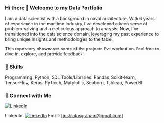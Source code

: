 ### Hi there 👋 Welcome to my Data Portfolio

I am a data scientist with a background in naval architecture. With 6 years of experience in the maritime industry, I've developed a keen sense of problem-solving and a meticulous approach to analysis. Now, I've transitioned into the data science domain, leveraging my past experience to bring unique insights and methodologies to the table.

This repository showcases some of the projects I've worked on. Feel free to dive in, explore, and provide feedback!

### 🎯 Skills

Programming: Python, SQL
Tools/Libraries: Pandas, Scikit-learn, TensorFlow, Keras, PyTorch, Matplotlib, Seaborn, Tableau, Power BI

### 🤝 Connect with Me
[![LinkedIn](https://img.shields.io/badge/LinkedIn-0077B5?style=flat-square&logo=linkedin&logoColor=white)]([YOUR_LINKEDIN_PROFILE_URL](https://www.linkedin.com/in/josh-graham-285003240/))

LinkedIn: [![LinkedIn](https://img.shields.io/badge/linkedin-%230077B5.svg?style=for-the-badge&logo=linkedin&logoColor=white)](https://www.linkedin.com/in/josh-graham-285003240/)
Email: [joshlatosgraham@gmail.com]
